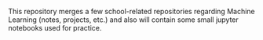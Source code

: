 This repository merges a few school-related repositories regarding Machine Learning (notes, projects, etc.) and also will contain some small jupyter notebooks used for practice.